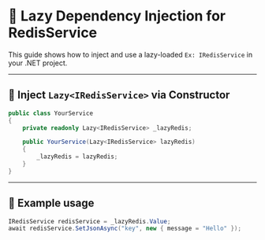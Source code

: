 ﻿# 🐢 Lazy Dependency Injection for RedisService

This guide shows how to inject and use a lazy-loaded `Ex: IRedisService` in your .NET project.

---

## 💉 Inject `Lazy<IRedisService>` via Constructor

```csharp
public class YourService
{
    private readonly Lazy<IRedisService> _lazyRedis;

    public YourService(Lazy<IRedisService> lazyRedis)
    {
        _lazyRedis = lazyRedis;
    }
}
```

---

## 🚀 Example usage

```csharp
IRedisService redisService = _lazyRedis.Value;
await redisService.SetJsonAsync("key", new { message = "Hello" });
```